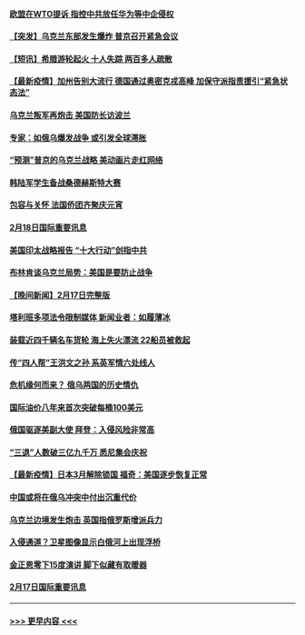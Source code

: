 #### [欧盟在WTO提诉 指控中共放任华为等中企侵权](../pages/prog202/a103351384.md?t=02190201) 
#### [【突发】乌克兰东部发生爆炸 普京召开紧急会议](../pages/prog202/a103351372.md?t=02190201) 
#### [【短讯】希腊游轮起火 十人失踪 两百多人疏散](../pages/prog202/a103351352.md?t=02190201) 
#### [【最新疫情】加州告别大流行 德国通过奥密克戎高峰 加保守派指责援引“紧急状态法”](../pages/prog202/a103351348.md?t=02190201) 
#### [乌克兰叛军再炮击 美国防长访波兰](../pages/prog202/a103351323.md?t=02190201) 
#### [专家：如俄乌爆发战争 或引发全球滞胀](../pages/prog202/a103351180.md?t=02190201) 
#### [“预测”普京的乌克兰战略 美动画片走红网络](../pages/prog202/a103351173.md?t=02190201) 
#### [韩陆军学生备战桑德赫斯特大赛](../pages/prog202/a103351257.md?t=02190201) 
#### [包容与关怀 法国侨团齐聚庆元宵](../pages/prog202/a103351114.md?t=02190201) 
#### [2月18日国际重要讯息](../pages/prog202/a103351084.md?t=02190201) 
#### [美国印太战略报告 “十大行动”剑指中共](../pages/prog202/a103351067.md?t=02190201) 
#### [布林肯谈乌克兰局势：美国是要防止战争](../pages/prog202/a103350968.md?t=02190201) 
#### [【晚间新闻】2月17日完整版](../pages/prog202/a103350845.md?t=02190201) 
#### [塔利班多项法令限制媒体 新闻业者：如履薄冰](../pages/prog202/a103350765.md?t=02190201) 
#### [装载近四千辆名车货轮 海上失火漂流 22船员被救起](../pages/prog202/a103350801.md?t=02190201) 
#### [传“四人帮”王洪文之孙 系英军情六处线人](../pages/prog202/a103350707.md?t=02190201) 
#### [危机缘何而来？ 俄乌两国的历史情仇](../pages/prog202/a103350715.md?t=02190201) 
#### [国际油价八年来首次突破每桶100美元](../pages/prog202/a103350598.md?t=02190201) 
#### [俄国驱逐美副大使 拜登：入侵风险非常高](../pages/prog202/a103350645.md?t=02190201) 
#### [“三退”人数破三亿九千万 悉尼集会庆祝](../pages/prog202/a103350463.md?t=02190201) 
#### [【最新疫情】日本3月解除锁国 福奇：美国逐步恢复正常](../pages/prog202/a103350407.md?t=02190201) 
#### [中国或将在俄乌冲突中付出沉重代价](../pages/prog202/a103350477.md?t=02190201) 
#### [乌克兰边境发生炮击 英国指俄罗斯增派兵力](../pages/prog202/a103350433.md?t=02190201) 
#### [入侵通道？卫星图像显示白俄河上出现浮桥](../pages/prog202/a103350220.md?t=02190201) 
#### [金正恩零下15度演讲 脚下似藏有取暖器](../pages/prog202/a103350238.md?t=02190201) 
#### [2月17日国际重要讯息](../pages/prog202/a103350251.md?t=02190201) 

----
#### [ >>> 更早内容 <<< ](../indexes/prog202-earlier.md)
